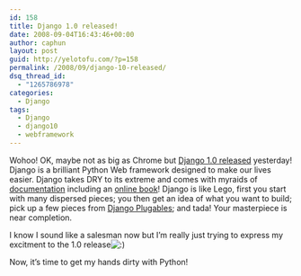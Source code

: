 ```yaml
---
id: 158
title: Django 1.0 released!
date: 2008-09-04T16:43:46+00:00
author: caphun
layout: post
guid: http://yelotofu.com/?p=158
permalink: /2008/09/django-10-released/
dsq_thread_id:
  - "1265786978"
categories:
  - Django
tags:
  - Django
  - django10
  - webframework
---
```

Wohoo! OK, maybe not as big as Chrome but [Django 1.0 released](http://www.djangoproject.com/weblog/2008/sep/03/1/) yesterday! Django is a brilliant Python Web framework designed to make our lives easier. Django takes DRY to its extreme and comes with myraids of [documentation](http://docs.djangoproject.com) including an [online book](http://djangobook.com/)! Django is like Lego, first you start with many dispersed pieces; you then get an idea of what you want to build; pick up a few pieces from [Django Plugables](http://djangoplugables.com/); and tada! Your masterpiece is near completion.

I know I sound like a salesman now but I&#8217;m really just trying to express my excitment to the 1.0 release<img src="http://localhost:8888/wp-includes/images/smilies/icon_smile.gif" alt=":)" class="wp-smiley" /> 

Now, it&#8217;s time to get my hands dirty with Python!